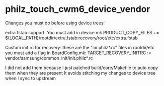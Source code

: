philz_touch_cwm6_device_vendor
==============================


Changes you must do before using device trees:

extra.fstab support: You must add in device.mk
PRODUCT_COPY_FILES += \
    $(LOCAL_PATH)/rootdir/extra.fstab:recovery/root/etc/extra.fstab


Custom init.rc for recovery: these are the "ini.philz*.rc" files in rootdir/etc
you must add a flag in BoardConfig.mk:
TARGET_RECOVERY_INITRC := vendor/samsung/common_init/init.philz*.rc


I did not add them because I just patched build/core/Makefile to auto copy them when they are present
It avoids stitching my changes to device tree when I sync to upstream
